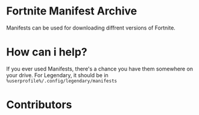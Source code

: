 # Fortnite Manifest ArchiveManifests can be used for downloading diffrent versions of Fortnite.# How can i help?If you ever used Manifests, there's a chance you have them somewhere on your drive.For Legendary, it should be in `%userprofile%/.config/legendary/manifests`# Contributors
